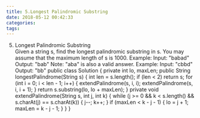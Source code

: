 ```yaml
---
title: 5.Longest Palindromic Substring
date: 2018-05-12 00:42:33
categories:
tags:
---
```

5.	Longest Palindromic Substring   
Given a string s, find the longest palindromic substring in s. You may assume that the maximum length of s is 1000.
Example:
Input: "babad"
Output: "bab"
Note: "aba" is also a valid answer.
Example:
Input: "cbbd"
Output: "bb"
public class Solution {
    private int lo, maxLen;
    public String longestPalindrome(String s) {
        int len = s.length();
        if (len < 2)
            return s;
        for (int i = 0; i < len - 1; i++) {
            extendPalindrome(s, i, i);
            extendPalindrome(s, i, i + 1);
        }
        return s.substring(lo, lo + maxLen);
    }
    private void extendPalindrome(String s, int j, int k) {
        while (j >= 0 && k < s.length() && s.charAt(j) == s.charAt(k)) {
            j--;
            k++;
        }
        if (maxLen < k - j - 1) {
            lo = j + 1;
            maxLen = k - j - 1;
        }
    }
}
